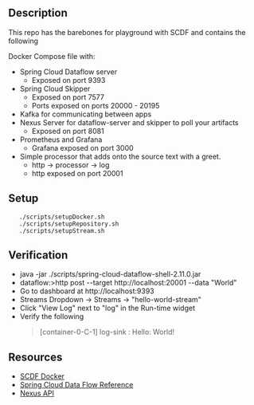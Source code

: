 ## Description

This repo has the barebones for playground with SCDF and contains the following

Docker Compose file with:
* Spring Cloud Dataflow server
  * Exposed on port 9393
* Spring Cloud Skipper
  * Exposed on port 7577
  * Ports exposed on ports 20000 - 20195
* Kafka for communicating between apps
* Nexus Server for dataflow-server and skipper to poll your artifacts
  * Exposed on port 8081
* Prometheus and Grafana
  * Grafana exposed on port 3000
* Simple processor that adds onto the source text with a greet.
  * http -> processor -> log
  * http exposed on port 20001


## Setup
```
   ./scripts/setupDocker.sh
   ./scripts/setupRepository.sh
   ./scripts/setupStream.sh
```

## Verification 
* java -jar ./scripts/spring-cloud-dataflow-shell-2.11.0.jar
* dataflow:>http post --target http://localhost:20001 --data "World"
* Go to dashboard at http://localhost:9393
* Streams Dropdown -> Streams -> "hello-world-stream"
* Click "View Log" next to "log" in the Run-time widget
* Verify the following
  > [container-0-C-1] log-sink                                 : Hello: World!

## Resources
* [SCDF Docker](https://dataflow.spring.io/docs/installation/local/docker/)
* [Spring Cloud Data Flow Reference](https://docs.spring.io/spring-cloud-dataflow/docs/2.11.1/reference/htmlsingle/#getting-started)
* [Nexus API](https://help.sonatype.com/repomanager3/integrations/rest-and-integration-api)
